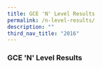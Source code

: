 ```yaml
---
title: GCE 'N' Level Results
permalink: /n-level-results/
description: ""
third_nav_title: "2016"
---
```






### GCE 'N' Level Results